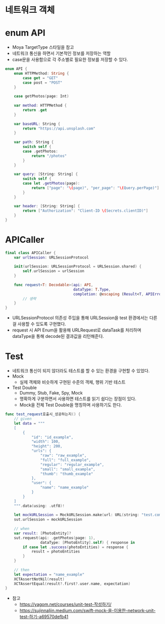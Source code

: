 # 네트워크 객체
# enum API
- Moya TargetType 스타일을 참고
- 네트워크 통신을 하면서 기본적인 정보를 저장하는 역할
- case문을 사용함으로 각 주소별로 필요한 정보를 저장할 수 있다.

```swift
enum API {
    enum HTTPMethod: String {
        case get = "GET"
        case post = "POST"
    }
    
    case getPhotos(page: Int)
    
    var method: HTTPMethod {
        return .get
    }
    
    var baseURL: String {
        return "https://api.unsplash.com"
    }
    
    var path: String {
        switch self {
        case .getPhotos:
            return "/photos"
        }
    }
    
    var query: [String: String] {
        switch self {
        case let .getPhotos(page):
            return ["page": "\(page)", "per_page": "\(Query.perPage)"]
        }
    }
    
    var header: [String: String] {
        return ["Authorization": "Client-ID \(Secrets.clientID)"]
    }
}
```

# APICaller

```swift
final class APICaller {
    var urlSession: URLSessionProtocol
    
    init(urlSession: URLSessionProtocol = URLSession.shared) {
        self.urlSession = urlSession
    }
    
    func request<T: Decodable>(api: API,
                               dataType: T.Type,
                               completion: @escaping (Result<T, APIError>) -> Void) {
        // 생략
    }
}
```

- URLSessionProtocol 의존성 주입을 통해 URLSession을 test 환경에서는 다른걸 사용할 수 있도록 구현했다.
- request 시 API Enum을 활용해 URLRequest로 dataTask를 처리하며 dataType을 통해 decode된 결과값을 리턴해준다.

# Test
- 네트워크 통신이 되지 않더라도 테스트를 할 수 있는 환경을 구현할 수 있었다.
- Mock
    - 실제 객체와 비슷하게 구현된 수준의 객체, 행위 기반 테스트
- Test Double
    - Dummy, Stub, Fake, Spy, Mock
    - 명확하게 구분하면서 사용하면 테스트를 읽기 쉽다는 장점이 있다.
    - Mock을 전체 Test Double을 명칭하며 사용하기도 한다.
    
```swift
func test_request호출시_성공하는지() {
    // given
    let data = """
    [
        {
            "id": "id_example",
            "width": 100,
            "height": 200,
            "urls": {
                "raw": "raw_example",
                "full": "full_example",
                "regular": "regular_example",
                "small": "small_example",
                "thumb": "thumb_example"
            },
            "user": {
                "name": "name_example"
            }
        }
    ]
    """.data(using: .utf8)!
    
    let mockURLSession = MockURLSession.make(url: URL(string: "test.com")!, data: data, statusCode: 200)
    sut.urlSession = mockURLSession
    
    // when
    var result: [PhotoEntity]?
    sut.request(api: .getPhotos(page: 1),
                dataType: [PhotoEntity].self) { response in
        if case let .success(photoEntities) = response {
            result = photoEntities
        }
    }
    
    // then
    let expectation = "name_example"
    XCTAssertNotNil(result)
    XCTAssertEqual(result?.first?.user.name, expectation)
}
```

- 참고
    - https://yagom.net/courses/unit-test-작성하기/
    - https://sujinnaljin.medium.com/swift-mock-을-이용한-network-unit-test-하기-a69570defb41
